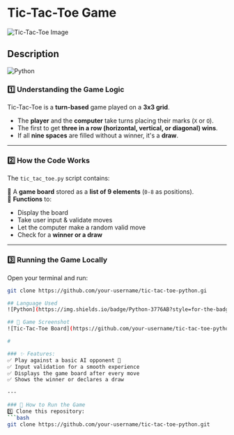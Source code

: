 # Tic-Tac-Toe Game
![Tic-Tac-Toe Image](https://encrypted-tbn0.gstatic.com/images?q=tbn:ANd9GcTJd6tIrqyz0C3Quc9ohvlqK6DhvTXO2gJKQA&s)
## Description 
![Python](https://img.shields.io/badge/Python-3776AB?style=for-the-badge&logo=python&logoColor=white)  
### **1️⃣ Understanding the Game Logic**  
Tic-Tac-Toe is a **turn-based** game played on a **3x3 grid**.  
- The **player** and the **computer** take turns placing their marks (`X` or `O`).  
- The first to get **three in a row (horizontal, vertical, or diagonal) wins**.  
- If all **nine spaces** are filled without a winner, it's a **draw**.  

---

### **2️⃣ How the Code Works**  
The `tic_tac_toe.py` script contains:  

🔹 A **game board** stored as a **list of 9 elements** (`0-8` as positions).  
🔹 **Functions** to:
   - Display the board  
   - Take user input & validate moves  
   - Let the computer make a random valid move  
   - Check for a **winner or a draw**  

---

### **3️⃣ Running the Game Locally**  
Open your terminal and run:  
```bash
git clone https://github.com/your-username/tic-tac-toe-python.gi

## Language Used   
![Python](https://img.shields.io/badge/Python-3776AB?style=for-the-badge&logo=python&logoColor=white)  

## 📸 Game Screenshot  
![Tic-Tac-Toe Board](https://github.com/your-username/tic-tac-toe-python/blob/main/tic_tac_toe.png)  

#  

### ✨ Features:  
✅ Play against a basic AI opponent 🤖  
✅ Input validation for a smooth experience  
✅ Displays the game board after every move  
✅ Shows the winner or declares a draw  

---

### 🔧 How to Run the Game  
1️⃣ Clone this repository:  
```bash
git clone https://github.com/your-username/tic-tac-toe-python.git
